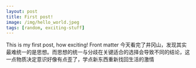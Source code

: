 ```yaml
---
layout: post
title: First post!
image: /img/hello_world.jpeg
tags: [random, exciting-stuff]
---
```


This is my first post, how exciting!
Front matter
今天看完了井冈山，发现其实最难统一的是思想。而思想的统一与分歧在关键适合的选择会导致不同的结论，这一点物质决定意识好像有点歪了，学点新东西重新找回生活的激情
